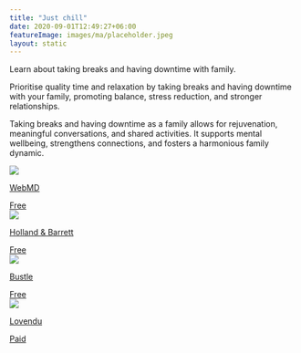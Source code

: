 ```yaml
---
title: "Just chill"
date: 2020-09-01T12:49:27+06:00
featureImage: images/ma/placeholder.jpeg
layout: static
---
```


Learn about taking breaks and having downtime with family.

Prioritise quality time and relaxation by taking breaks and having downtime with your family, promoting balance, stress reduction, and stronger relationships.

Taking breaks and having downtime as a family allows for rejuvenation, meaningful conversations, and shared activities. It supports mental wellbeing, strengthens connections, and fosters a harmonious family dynamic.

<a class="ma-link" href="https://www.webmd.com/parenting/ss/slideshow-family-unwind"><div class="ma-card ma-card-Community"><div class="ma-icon"><img src ="/images/Icon-check - community - opacity.svg"/></div><div class="ma-name"><p>WebMD</p></div><div class="ma-paid-text"><span>Free </span></div></div></a><a class="ma-link" href="https://www.hollandandbarrett.com/the-health-hub/conditions/mental-health/stress/how-to-really-relax/"><div class="ma-card ma-card-Community"><div class="ma-icon"><img src ="/images/Icon-check - community - opacity.svg"/></div><div class="ma-name"><p>Holland & Barrett</p></div><div class="ma-paid-text"><span>Free </span></div></div></a><a class="ma-link" href="https://www.bustle.com/articles/179710-11-ways-to-fit-relaxation-into-a-busy-schedule-because-you-deserve-a-break"><div class="ma-card ma-card-Community"><div class="ma-icon"><img src ="/images/Icon-check - community - opacity.svg"/></div><div class="ma-name"><p>Bustle</p></div><div class="ma-paid-text"><span>Free </span></div></div></a><a class="ma-link" href="https://www.awin1.com/cread.php?awinmid=25994&awinaffid=1198638&ued=https%3A%2F%2Flovendu.co.uk%2F"><div class="ma-card ma-card-Community"><div class="ma-icon"><img src ="/images/Icon-pound - community - opacity.svg"/></div><div class="ma-name"><p>Lovendu</p></div><div class="ma-paid-text"><span>Paid</span></div></div></a>  

<br/><br/>






